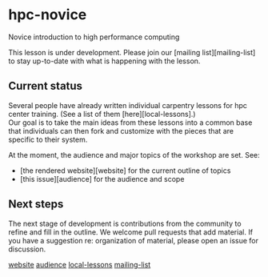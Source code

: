 # hpc-novice

Novice introduction to high performance computing

This lesson is under development.  Please join our [mailing list][mailing-list]
to stay up-to-date with what is happening with the lesson.  

## Current status

Several people have already written individual 
carpentry lessons for hpc center training.  (See a list of them [here][local-lessons].)  
Our goal is to take the main 
ideas from these lessons into a common base that individuals can then fork and customize 
with the pieces that are specific to their system.  

At the moment, the audience and major 
topics of the workshop are set.  See: 
- [the rendered website][website] for the current outline of topics
- [this issue][audience] for the audience and scope

## Next steps

The next stage of development is contributions from the community to refine and fill in 
the outline.  We welcome pull requests that add material.  If you have a suggestion 
re: organization of material, please open an issue for discussion.  

[website](http://swcarpentry.github.io/hpc-novice/)
[audience](https://github.com/swcarpentry/hpc-novice/issues/28)
[local-lessons](https://github.com/swcarpentry/hpc-novice/issues/27)
[mailing-list]()

